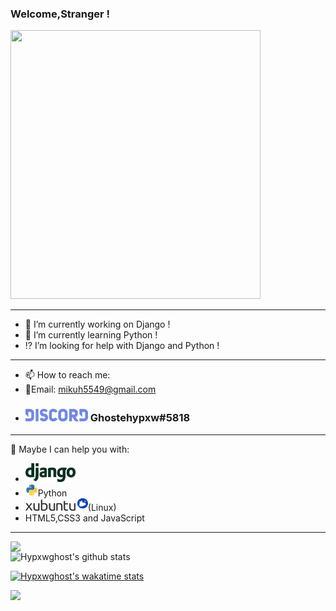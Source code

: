### Welcome,Stranger !

<img src='https://github.com/Hypxwghost/teste-secreto/blob/main/FB_IMG_1584161872967.jpg' width='400' height='430'>

---

- 🔭 I’m currently working on Django !
- 🌱 I’m currently learning Python !
- ⁉ I’m looking for help with Django and Python !

---

- 📫 How to reach me:
- :email:Email: mikuh5549@gmail.com
- ### <img src='https://github.com/Hypxwghost/Hypxwghost/blob/main/Discord_logo_PNG2.png' width='100' height='20'> Ghostehypxw#5818

---

💬 Maybe I can help you with:
- <img src='https://github.com/Hypxwghost/Hypxwghost/blob/main/django-logo-positive.png' width='80' height='30'>
- <img src='https://github.com/Hypxwghost/Hypxwghost/blob/main/python-logo.png' width='20' height='20'>Python
- <img src='https://github.com/Hypxwghost/Hypxwghost/blob/main/Xubuntu_logo_and_wordmark.svg' width='100' height='20'>(Linux)
- HTML5,CSS3 and JavaScript

---

<img width="400px" align="left" src="https://github-readme-stats.vercel.app/api/top-langs/?username=Hypxwghost&hide_border=True&theme=midnight-purple"/>

![Hypxwghost's github stats](https://github-readme-stats.vercel.app/api?username=Hypxwghost&hide_border=True&show_icons=True&layout=default&langs-cont=10&theme=midnight-purple)

[![Hypxwghost's wakatime stats](https://github-readme-stats.vercel.app/api/wakatime?username=Hypxwghost)](https://github.com/anuraghazra/github-readme-stats)

![](https://komarev.com/ghpvc/?username=Hypxwghost&color=ff69b4&label=Visitante+N°)

